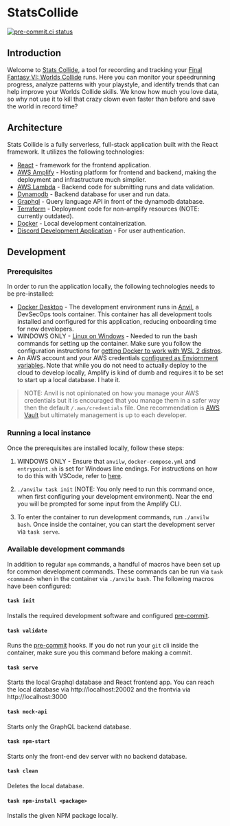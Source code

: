 # StatsCollide

[![pre-commit.ci status](https://results.pre-commit.ci/badge/github/bstascavage/ff6wc-stats/main.svg)](https://results.pre-commit.ci/latest/github/bstascavage/ff6wc-stats/main)

## Introduction

Welcome to [Stats Collide](https://statscollide.com/), a tool for recording and tracking your [Final Fantasy VI: Worlds Collide](https://ff6wc.com/) runs. Here you can monitor your speedrunning progress, analyze patterns with your playstyle, and identify trends that can help improve your Worlds Collide skills. We know how much you love data, so why not use it to kill that crazy clown even faster than before and save the world in record time?

## Architecture

Stats Collide is a fully serverless, full-stack application built with the React framework. It utilizes the following technologies:

- [React](https://reactjs.org/) - framework for the frontend application.
- [AWS Amplify](https://aws.amazon.com/amplify/) - Hosting platform for frontend and backend, making the deployment and infrastructure much simplier.
- [AWS Lambda](https://aws.amazon.com/lambda/) - Backend code for submitting runs and data validation.
- [Dynamodb](https://aws.amazon.com/dynamodb/) - Backend database for user and run data.
- [Graphql](https://aws.amazon.com/graphql/) - Query language API in front of the dynamodb database.
- [Terraform](https://www.terraform.io/) - Deployment code for non-amplify resources (NOTE: currently outdated).
- [Docker](https://www.docker.com/) - Local development containerization.
- [Discord Development Application](https://discord.com/developers/docs/intro) - For user authentication.

## Development

### Prerequisites

In order to run the application locally, the following technologies needs to be pre-installed:

- [Docker Desktop](https://www.docker.com/products/docker-desktop/) - The development environment runs in [Anvil](https://github.com/saic-oss/anvil), a DevSecOps tools container. This container has all development tools installed and configured for this application, reducing onboarding time for new developers.
- WINDOWS ONLY - [Linux on Windows](https://docs.microsoft.com/en-us/windows/wsl/install) - Needed to run the bash commands for setting up the container. Make sure you follow the configuration instructions for [getting Docker to work with WSL 2 distros](https://docs.docker.com/desktop/windows/wsl/).
- An AWS account and your AWS credentials [configured as Enviornment variables](https://docs.aws.amazon.com/cli/latest/userguide/cli-configure-envvars.html). Note that while you do not need to actually deploy to the cloud to develop locally, Amplify is kind of dumb and requires it to be set to start up a local database. I hate it.

> NOTE: Anvil is not opinionated on how you manage your AWS credentials but it is encouraged that you manage them in a safer way then the default `/.aws/credentials` file. One recommendation is [AWS Vault](https://github.com/99designs/aws-vault) but ultimately management is up to each developer.

### Running a local instance

Once the prerequisites are installed locally, follow these steps:

1. WINDOWS ONLY - Ensure that `anvilw`, `docker-compose.yml` and `entrypoint.sh` is set for Windows line endings. For instructions on how to do this with VSCode, refer to [here](https://ztirom.at/2016/01/resolving-binbashm-bad-interpreter-when-writing-a-shellscript-on-windows-with-vs-code-and-run-it-on-linux/).
1. `./anvilw task init` (NOTE: You only need to run this command once, when first configuring your development environment). Near the end you will be prompted for some input from the Amplify CLI.

1. To enter the container to run development commands, run `./anvilw bash`. Once inside the container, you can start the development server via `task serve`.

### Available development commands

In addition to regular `npm` commands, a handful of macros have been set up for common development commands. These commands can be run via `task <command>` when in the container via `./anvilw bash`. The following macros have been configured:

#### `task init`

Installs the required development software and configured [pre-commit](https://pre-commit.com/).

#### `task validate`

Runs the [pre-commit](https://pre-commit.com/) hooks. If you do not run your `git` cli inside the container, make sure you this command before making a commit.

#### `task serve`

Starts the local Graphql database and React frontend app. You can reach the local database via http://localhost:20002 and the frontvia via http://localhost:3000

#### `task mock-api`

Starts only the GraphQL backend database.

#### `task npm-start`

Starts only the front-end dev server with no backend database.

#### `task clean`

Deletes the local database.

#### `task npm-install <package>`

Installs the given NPM package locally.
